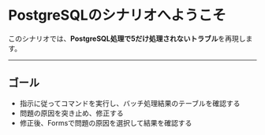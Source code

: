 # PostgreSQLのシナリオへようこそ

このシナリオでは、**PostgreSQL処理で5だけ処理されないトラブル**を再現します。

---

## ゴール

- 指示に従ってコマンドを実行し、バッチ処理結果のテーブルを確認する
- 問題の原因を突き止め、修正する
- 修正後、Formsで問題の原因を選択して結果を確認する
